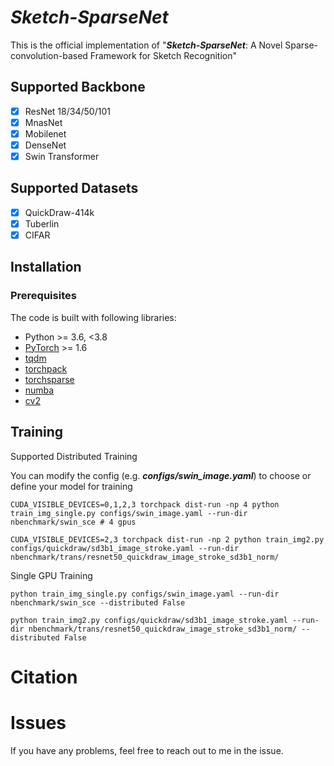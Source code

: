 # *Sketch-SparseNet*

This is the official implementation of "***Sketch-SparseNet***: A Novel Sparse-convolution-based Framework for Sketch Recognition"

## Supported Backbone

- [x] ResNet 18/34/50/101
- [x] MnasNet
- [x] Mobilenet
- [x] DenseNet
- [x] Swin Transformer

## Supported Datasets

- [x] QuickDraw-414k
- [x] Tuberlin 
- [x] CIFAR

## Installation

### Prerequisites

The code is built with following libraries:

- Python >= 3.6, <3.8
- [PyTorch](https://github.com/pytorch/pytorch) >= 1.6
- [tqdm](https://github.com/tqdm/tqdm)
- [torchpack](https://github.com/mit-han-lab/torchpack)
- [torchsparse](https://github.com/mit-han-lab/torchsparse)
- [numba](http://numba.pydata.org/)
- [cv2](https://github.com/opencv/opencv)

## Training

Supported Distributed Training

You can modify the config (e.g. ***configs/swin_image.yaml***) to choose or define your model for training

```
CUDA_VISIBLE_DEVICES=0,1,2,3 torchpack dist-run -np 4 python train_img_single.py configs/swin_image.yaml --run-dir nbenchmark/swin_sce # 4 gpus
```

```
CUDA_VISIBLE_DEVICES=2,3 torchpack dist-run -np 2 python train_img2.py configs/quickdraw/sd3b1_image_stroke.yaml --run-dir nbenchmark/trans/resnet50_quickdraw_image_stroke_sd3b1_norm/
```

Single GPU Training

```
python train_img_single.py configs/swin_image.yaml --run-dir nbenchmark/swin_sce --distributed False
```

```
python train_img2.py configs/quickdraw/sd3b1_image_stroke.yaml --run-dir nbenchmark/trans/resnet50_quickdraw_image_stroke_sd3b1_norm/ --distributed False
```



# Citation

> 

# Issues

If you have any problems, feel free to reach out to me in the issue.
